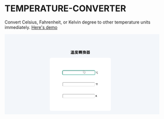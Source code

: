 # TEMPERATURE-CONVERTER

Convert Celsius, Fahrenheit, or Kelvin degree to other temperature units immediately. [Here's demo][demo link]

![DEMO][demo picture]

[demo link]: https://stylelinz.github.io/temperature_converter/
[demo picture]: ./images/cvtr-demo.gif
